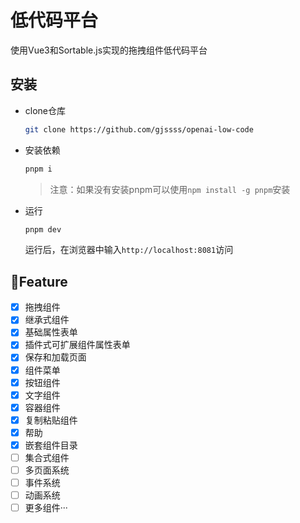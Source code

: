 # 低代码平台
使用Vue3和Sortable.js实现的拖拽组件低代码平台
## 安装
* clone仓库
  ```bash
  git clone https://github.com/gjssss/openai-low-code
  ```
* 安装依赖
  ```bash
  pnpm i
  ```
  > 注意：如果没有安装pnpm可以使用`npm install -g pnpm`安装
* 运行
  ```bash
  pnpm dev
  ```
  运行后，在浏览器中输入`http://localhost:8081`访问

## 🎇Feature

- [x] 拖拽组件
- [x] 继承式组件
- [x] 基础属性表单
- [x] 插件式可扩展组件属性表单
- [x] 保存和加载页面
- [x] 组件菜单
- [x] 按钮组件
- [x] 文字组件
- [x] 容器组件
- [x] 复制粘贴组件
- [x] 帮助
- [x] 嵌套组件目录
- [ ] 集合式组件
- [ ] 多页面系统
- [ ] 事件系统
- [ ] 动画系统
- [ ] 更多组件···